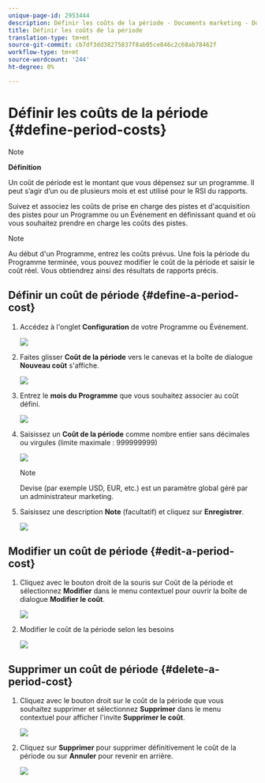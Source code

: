 ```yaml
---
unique-page-id: 2953444
description: Définir les coûts de la période - Documents marketing - Documentation du produit
title: Définir les coûts de la période
translation-type: tm+mt
source-git-commit: cb7df3dd38275837f8ab05ce846c2c68ab78462f
workflow-type: tm+mt
source-wordcount: '244'
ht-degree: 0%

---
```



# Définir les coûts de la période {#define-period-costs}

>[!NOTE]
>
>**Définition**
>
>Un coût de période est le montant que vous dépensez sur un programme. Il peut s’agir d’un ou de plusieurs mois et est utilisé pour le RSI du rapports.

Suivez et associez les coûts de prise en charge des pistes et d&#39;acquisition des pistes pour un Programme ou un Événement en définissant quand et où vous souhaitez prendre en charge les coûts des pistes.

>[!NOTE]
>
>Au début d&#39;un Programme, entrez les coûts prévus. Une fois la période du Programme terminée, vous pouvez modifier le coût de la période et saisir le coût réel. Vous obtiendrez ainsi des résultats de rapports précis.

## Définir un coût de période {#define-a-period-cost}

1. Accédez à l&#39;onglet **Configuration** de votre Programme ou Événement.

   ![](assets/image2015-4-24-11-3a13-3a27.png)

1. Faites glisser **Coût de la période** vers le canevas et la boîte de dialogue **Nouveau coût** s&#39;affiche.

   ![](assets/image2015-4-24-16-3a31-3a15.png)

1. Entrez le **mois du Programme** que vous souhaitez associer au coût défini.

   ![](assets/image2015-4-24-16-3a11-3a30.png)

1. Saisissez un **Coût de la période** comme nombre entier sans décimales ou virgules (limite maximale : 999999999)

   ![](assets/image2015-4-24-16-3a10-3a24.png)

   >[!NOTE]
   >
   >Devise (par exemple USD, EUR, etc.) est un paramètre global géré par un administrateur marketing.

1. Saisissez une description **Note** (facultatif) et cliquez sur **Enregistrer**.

   ![](assets/image2015-4-24-16-3a21-3a16.png)

## Modifier un coût de période {#edit-a-period-cost}

1. Cliquez avec le bouton droit de la souris sur Coût de la période et sélectionnez **Modifier** dans le menu contextuel pour ouvrir la boîte de dialogue **Modifier le coût**.

   ![](assets/image2015-4-24-16-3a26-3a29.png)

1. Modifier le coût de la période selon les besoins

   ![](assets/image2015-4-24-16-3a27-3a38.png)

## Supprimer un coût de période {#delete-a-period-cost}

1. Cliquez avec le bouton droit sur le coût de la période que vous souhaitez supprimer et sélectionnez **Supprimer** dans le menu contextuel pour afficher l&#39;invite **Supprimer le coût**.

   ![](assets/image2015-4-24-16-3a33-3a32.png)

1. Cliquez sur **Supprimer** pour supprimer définitivement le coût de la période ou sur **Annuler** pour revenir en arrière.

   ![](assets/image2015-4-24-16-3a34-3a38.png)
